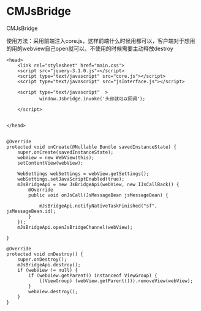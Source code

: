# CMJsBridge
CMJsBridge

使用方法：采用前端注入core.js，这样前端什么时候用都可以，客户端对于想用的用的webview自己open就可以，不使用的时候需要主动释放destroy

	<head>
	    <link rel="stylesheet" href="main.css">
	    <script src="jquery-3.1.0.js"></script>
	    <script type="text/javascript" src="core.js"></script>
	    <script type="text/javascript" src="jsInterface.js"></script>
	
	    <script type="text/javascript"  >
	            window.Jsbridge.invoke('头部就可以回调');
	
	    </script>
	
	
	</head>


    @Override
    protected void onCreate(@Nullable Bundle savedInstanceState) {
        super.onCreate(savedInstanceState);
        webView = new WebView(this);
        setContentView(webView);
       
        WebSettings webSettings = webView.getSettings();
        webSettings.setJavaScriptEnabled(true);
        mJsBridgeApi = new JsBridgeApi(webView, new IJsCallBack() {
            @Override
            public void onJsCall(JsMessageBean jsMessageBean) {
 
                mJsBridgeApi.notifyNativeTaskFinished("sf", jsMessageBean.id);
            }
        });
        mJsBridgeApi.openJsBridgeChannel(webView);

    }

    @Override
    protected void onDestroy() {
        super.onDestroy();
        mJsBridgeApi.destroy();
        if (webView != null) {
            if (webView.getParent() instanceof ViewGroup) {
                ((ViewGroup) (webView.getParent())).removeView(webView);
            }
            webView.destroy();
        }
    }
    
